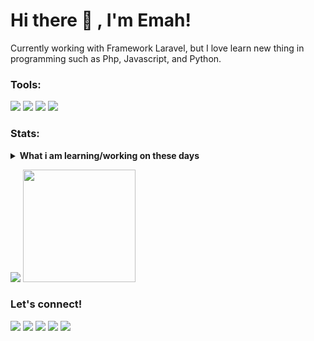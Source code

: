# Hi there 👋 , I'm Emah!
Currently working with Framework Laravel, but I love learn new thing in programming such as Php, Javascript, and Python. 
### Tools:
<p>
    <img src="https://img.shields.io/badge/OS-Windows-blue?&logo=windows" />
    <img src="https://img.shields.io/badge/IDE-Xcode-blue?&logo=xcode" />
    <img src="https://img.shields.io/badge/Text%20Editor-Visual%20Studio%20Code-blue?&logo=visual%20studio%20code&logoColor=blue" />
    <img src="https://gpvc.arturio.dev/bagusfe" />
</p>

### Stats:
<details>
 <summary><strong>What i am learning/working on these days</strong></summary>
    - 🔭 I’m currently freelancer on Fiverr </br>
    - 🌱 I’m currently learning Laravel , React and Programming Javascript and PHP </br>
    - 👯 I’m looking to collaborate on make something to change this World. </br>
    - 🤔 I’m looking for help with master of programming. hehe </br>
    - 💬 Ask me about anything.</br>
    - 📫 How to reach me: <a href="khuza.emah24@gmail.com">Email me!</a>  </br>
    - 😄 Pronouns: He/Him </br>
    - ⚡ Fun fact: ... </br>
</details>
<p>
    <img src="https://github-readme-stats.vercel.app/api?username=khuzaemah&hide=contribs,prs&show_icons=true&hide_border=true&title_color=000" />
    <img src="https://github-readme-stats.vercel.app/api/top-langs/?username=khuzaemah&layout=compact" height=180 />
</p>

### Let's connect!
<p>
    <a href="https://khuzaemah.github.io/" target="blank"><img src="https://img.shields.io/badge/Website-https://khuzaemah.com-green?" /></a>
    <a href="https://www.linkedin.com/in/emah-khujaemah-58b080196/" target="blank"><img src="https://img.shields.io/badge/khuzaemah-30302f?style=flat&logo=linkedin" /></a>
    <a href="https://medium.com/@bagusfe" target="blank"><img src="https://img.shields.io/badge/khuzaemah-30302f?style=flat&logo=medium" /></a>
    <a href="https://twitter.com/YoshikoNightray" target="blank"><img src="https://img.shields.io/badge/khuzaemah_-30302f?style=flat&logo=twitter" /></a>
    <a href="#" target="blank"><img src="https://ionicabizau.github.io/badges/paypal.svg" /></a>
</p>

<!--
**bagusfe/bagusfe** is a ✨ _special_ ✨ repository because its `README.md` (this file) appears on your GitHub profile.

Here are some ideas to get you started:

- 🔭 I’m currently working on ...
- 🌱 I’m currently learning ...
- 👯 I’m looking to collaborate on ...
- 🤔 I’m looking for help with ...
- 💬 Ask me about ...
- 📫 How to reach me: ...
- 😄 Pronouns: ...
- ⚡ Fun fact: ...
-->
